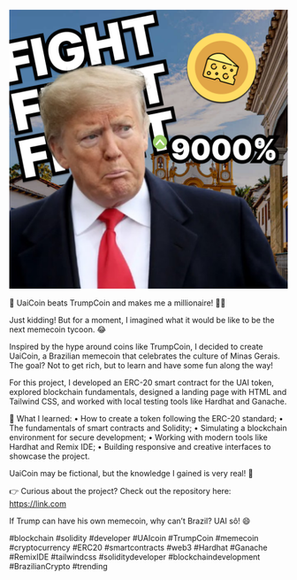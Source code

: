 ![Donald Trump UaiCoin meme](dt.png)

🚀 UaiCoin beats TrumpCoin and makes me a millionaire! 💸💎

Just kidding! But for a moment, I imagined what it would be like to be the next memecoin tycoon. 😂

Inspired by the hype around coins like TrumpCoin, I decided to create UaiCoin, a Brazilian memecoin that celebrates the culture of Minas Gerais. The goal? Not to get rich, but to learn and have some fun along the way!

For this project, I developed an ERC-20 smart contract for the UAI token, explored blockchain fundamentals, designed a landing page with HTML and Tailwind CSS, and worked with local testing tools like Hardhat and Ganache.

🎯 What I learned:
• How to create a token following the ERC-20 standard;
• The fundamentals of smart contracts and Solidity;
• Simulating a blockchain environment for secure development;
• Working with modern tools like Hardhat and Remix IDE;
• Building responsive and creative interfaces to showcase the project.

UaiCoin may be fictional, but the knowledge I gained is very real! 🚀

👉 Curious about the project? Check out the repository here: https://link.com

If Trump can have his own memecoin, why can’t Brazil? UAI sô! 😄

#blockchain #solidity #developer #UAIcoin #TrumpCoin #memecoin #cryptocurrency #ERC20 #smartcontracts #web3 #Hardhat #Ganache #RemixIDE #tailwindcss #soliditydeveloper #blockchaindevelopment #BrazilianCrypto #trending
